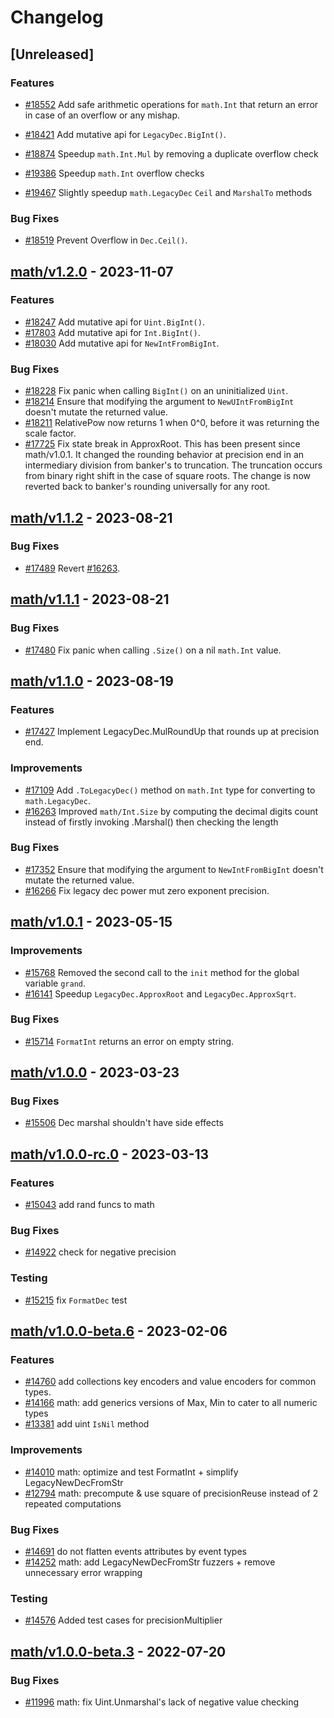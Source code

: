 <!--
Guiding Principles:

Changelogs are for humans, not machines.
There should be an entry for every single version.
The same types of changes should be grouped.
Versions and sections should be linkable.
The latest version comes first.
The release date of each version is displayed.
Mention whether you follow Semantic Versioning.

Usage:

Changelog entries are generated by git cliff ref: https://github.com/orhun/git-cliff

Each commit should be conventional, the following message groups are supported.

* feat: A new feature
* fix: A bug fix
* docs: Documentation only changes
* style: Changes that do not affect the meaning of the code (white-space, formatting, missing semi-colons, etc)
* refactor: A code change that neither fixes a bug nor adds a feature
* perf: A code change that improves performance
* test: Adding missing tests or correcting existing tests
* build: Changes that affect the build system or external dependencies (example scopes: go, npm)
* ci: Changes to our CI configuration files and scripts (example scopes: GH Actions)
* chore: Other changes that don't modify src or test files
* revert: Reverts a previous commit

When a change is made that affects the API or state machine, the commit message prefix should be suffixed with `!`.

Ref: https://github.com/commitizen/conventional-commit-types/blob/v3.0.0/index.json
-->

# Changelog

## [Unreleased]

### Features
* [#18552](https://github.com/cosmos/cosmos-sdk/pull/18552) Add safe arithmetic operations for `math.Int` that return an error in case of an overflow or any mishap.

* [#18421](https://github.com/cosmos/cosmos-sdk/pull/18421) Add mutative api for `LegacyDec.BigInt()`.

* [#18874](https://github.com/cosmos/cosmos-sdk/pull/18874) Speedup `math.Int.Mul` by removing a duplicate overflow check
* [#19386](https://github.com/cosmos/cosmos-sdk/pull/19386) Speedup `math.Int` overflow checks
* [#19467](https://github.com/cosmos/cosmos-sdk/pull/19467) Slightly speedup `math.LegacyDec` `Ceil` and `MarshalTo` methods

### Bug Fixes

* [#18519](https://github.com/cosmos/cosmos-sdk/pull/18519) Prevent Overflow in `Dec.Ceil()`.

## [math/v1.2.0](https://github.com/cosmos/cosmos-sdk/releases/tag/math/v1.2.0) - 2023-11-07

### Features

* [#18247](https://github.com/cosmos/cosmos-sdk/pull/18247) Add mutative api for `Uint.BigInt()`.
* [#17803](https://github.com/cosmos/cosmos-sdk/pull/17803) Add mutative api for `Int.BigInt()`.
* [#18030](https://github.com/cosmos/cosmos-sdk/pull/18030) Add mutative api for `NewIntFromBigInt`.

### Bug Fixes

* [#18228](https://github.com/cosmos/cosmos-sdk/pull/18228) Fix panic when calling `BigInt()` on an uninitialized `Uint`.
* [#18214](https://github.com/cosmos/cosmos-sdk/pull/18214) Ensure that modifying the argument to `NewUIntFromBigInt` doesn't mutate the returned value.
* [#18211](https://github.com/cosmos/cosmos-sdk/pull/18211) RelativePow now returns 1 when 0^0, before it was returning the scale factor.
* [#17725](https://github.com/cosmos/cosmos-sdk/pull/17725) Fix state break in ApproxRoot. This has been present since math/v1.0.1. It changed the rounding behavior at precision end in an intermediary division from banker's to truncation. The truncation occurs from binary right shift in the case of square roots. The change is now reverted back to banker's rounding universally for any root.

## [math/v1.1.2](https://github.com/cosmos/cosmos-sdk/releases/tag/math/v1.1.2) - 2023-08-21

### Bug Fixes

* [#17489](https://github.com/cosmos/cosmos-sdk/pull/17489) Revert [#16263](https://github.com/cosmos/cosmos-sdk/pull/16263).

## [math/v1.1.1](https://github.com/cosmos/cosmos-sdk/releases/tag/math/v1.1.1) - 2023-08-21

### Bug Fixes

* [#17480](https://github.com/cosmos/cosmos-sdk/pull/17480) Fix panic when calling `.Size()` on a nil `math.Int` value.

## [math/v1.1.0](https://github.com/cosmos/cosmos-sdk/releases/tag/math/v1.1.0) - 2023-08-19

### Features

* [#17427](https://github.com/cosmos/cosmos-sdk/pull/17427) Implement LegacyDec.MulRoundUp that rounds up at precision end.

### Improvements

* [#17109](https://github.com/cosmos/cosmos-sdk/pull/17109) Add `.ToLegacyDec()` method on `math.Int` type for converting to `math.LegacyDec`.
* [#16263](https://github.com/cosmos/cosmos-sdk/pull/16263) Improved `math/Int.Size` by computing the decimal digits count instead of firstly invoking .Marshal() then checking the length

### Bug Fixes

* [#17352](https://github.com/cosmos/cosmos-sdk/pull/17352) Ensure that modifying the argument to `NewIntFromBigInt` doesn't mutate the returned value.
* [#16266](https://github.com/cosmos/cosmos-sdk/pull/16266) Fix legacy dec power mut zero exponent precision.

## [math/v1.0.1](https://github.com/cosmos/cosmos-sdk/releases/tag/math/v1.0.1) - 2023-05-15

### Improvements

* [#15768](https://github.com/cosmos/cosmos-sdk/pull/15768) Removed the second call to the `init` method for the global variable `grand`.
* [#16141](https://github.com/cosmos/cosmos-sdk/pull/16141) Speedup `LegacyDec.ApproxRoot` and `LegacyDec.ApproxSqrt`.

### Bug Fixes

* [#15714](https://github.com/cosmos/cosmos-sdk/pull/15714) `FormatInt` returns an error on empty string.

## [math/v1.0.0](https://github.com/cosmos/cosmos-sdk/releases/tag/math/v1.0.0) - 2023-03-23

### Bug Fixes

* [#15506](https://github.com/cosmos/cosmos-sdk/issues/16605) Dec marshal shouldn't have side effects

## [math/v1.0.0-rc.0](https://github.com/cosmos/cosmos-sdk/releases/tag/math/v1.0.0-rc.0) - 2023-03-13

### Features

* [#15043](https://github.com/cosmos/cosmos-sdk/issues/15043) add rand funcs to math

### Bug Fixes

* [#14922](https://github.com/cosmos/cosmos-sdk/issues/14922) check for negative precision

### Testing

* [#15215](https://github.com/cosmos/cosmos-sdk/issues/15215) fix `FormatDec` test

## [math/v1.0.0-beta.6](https://github.com/cosmos/cosmos-sdk/releases/tag/math/v1.0.0-beta.6) - 2023-02-06

### Features

* [#14760](https://github.com/cosmos/cosmos-sdk/issues/14760) add collections key encoders and value encoders for common types.
* [#14166](https://github.com/cosmos/cosmos-sdk/issues/14166) math: add generics versions of Max, Min to cater to all numeric types
* [#13381](https://github.com/cosmos/cosmos-sdk/issues/13381) add uint `IsNil` method

### Improvements

* [#14010](https://github.com/cosmos/cosmos-sdk/issues/14010) math: optimize and test FormatInt + simplify LegacyNewDecFromStr
* [#12794](https://github.com/cosmos/cosmos-sdk/issues/12794) math: precompute & use square of precisionReuse instead of 2 repeated computations

### Bug Fixes

* [#14691](https://github.com/cosmos/cosmos-sdk/issues/14691) do not flatten events attributes by event types
* [#14252](https://github.com/cosmos/cosmos-sdk/issues/14252) math: add LegacyNewDecFromStr fuzzers + remove unnecessary error wrapping

### Testing

* [#14576](https://github.com/cosmos/cosmos-sdk/issues/14576) Added test cases for precisionMultiplier

## [math/v1.0.0-beta.3](https://github.com/cosmos/cosmos-sdk/releases/tag/math/v1.0.0-beta.3) - 2022-07-20

### Bug Fixes

* [#11996](https://github.com/cosmos/cosmos-sdk/issues/11996) math: fix Uint.Unmarshal's lack of negative value checking

<!-- generated by git-cliff -->
